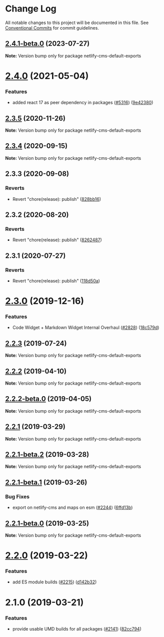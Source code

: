 # Change Log

All notable changes to this project will be documented in this file.
See [Conventional Commits](https://conventionalcommits.org) for commit guidelines.

## [2.4.1-beta.0](https://github.com/decaporg/decap-cms/compare/netlify-cms-default-exports@2.4.0...netlify-cms-default-exports@2.4.1-beta.0) (2023-07-27)

**Note:** Version bump only for package netlify-cms-default-exports





# [2.4.0](https://github.com/decaporg/decap-cms/tree/master/packages/netlify-cms-default-exports/compare/netlify-cms-default-exports@2.3.5...netlify-cms-default-exports@2.4.0) (2021-05-04)


### Features

* added react 17 as peer dependency in packages ([#5316](https://github.com/decaporg/decap-cms/tree/master/packages/netlify-cms-default-exports/issues/5316)) ([9e42380](https://github.com/decaporg/decap-cms/tree/master/packages/netlify-cms-default-exports/commit/9e423805707321396eec137f5b732a5b07a0dd3f))





## [2.3.5](https://github.com/decaporg/decap-cms/tree/master/packages/netlify-cms-default-exports/compare/netlify-cms-default-exports@2.3.4...netlify-cms-default-exports@2.3.5) (2020-11-26)

**Note:** Version bump only for package netlify-cms-default-exports





## [2.3.4](https://github.com/decaporg/decap-cms/tree/master/packages/netlify-cms-default-exports/compare/netlify-cms-default-exports@2.3.3...netlify-cms-default-exports@2.3.4) (2020-09-15)

**Note:** Version bump only for package netlify-cms-default-exports





## 2.3.3 (2020-09-08)


### Reverts

* Revert "chore(release): publish" ([828bb16](https://github.com/decaporg/decap-cms/tree/master/packages/netlify-cms-default-exports/commit/828bb16415b8c22a34caa19c50c38b24ffe9ceae))





## 2.3.2 (2020-08-20)


### Reverts

* Revert "chore(release): publish" ([8262487](https://github.com/decaporg/decap-cms/tree/master/packages/netlify-cms-default-exports/commit/82624879ccbcb16610090041db28f00714d924c8))





## 2.3.1 (2020-07-27)


### Reverts

* Revert "chore(release): publish" ([118d50a](https://github.com/decaporg/decap-cms/tree/master/packages/netlify-cms-default-exports/commit/118d50a7a70295f25073e564b5161aa2b9883056))





# [2.3.0](https://github.com/decaporg/decap-cms/tree/master/packages/netlify-cms-default-exports/compare/netlify-cms-default-exports@2.2.3...netlify-cms-default-exports@2.3.0) (2019-12-16)


### Features

* Code Widget + Markdown Widget Internal Overhaul ([#2828](https://github.com/decaporg/decap-cms/tree/master/packages/netlify-cms-default-exports/issues/2828)) ([18c579d](https://github.com/decaporg/decap-cms/tree/master/packages/netlify-cms-default-exports/commit/18c579d0e9f0ff71ed8c52f5c66f2309259af054))





## [2.2.3](https://github.com/decaporg/decap-cms/tree/master/packages/netlify-cms-default-exports/compare/netlify-cms-default-exports@2.2.2...netlify-cms-default-exports@2.2.3) (2019-07-24)

**Note:** Version bump only for package netlify-cms-default-exports





## [2.2.2](https://github.com/decaporg/decap-cms/tree/master/packages/netlify-cms-default-exports/compare/netlify-cms-default-exports@2.2.2-beta.0...netlify-cms-default-exports@2.2.2) (2019-04-10)

**Note:** Version bump only for package netlify-cms-default-exports





## [2.2.2-beta.0](https://github.com/decaporg/decap-cms/tree/master/packages/netlify-cms-default-exports/compare/netlify-cms-default-exports@2.2.1...netlify-cms-default-exports@2.2.2-beta.0) (2019-04-05)

**Note:** Version bump only for package netlify-cms-default-exports





## [2.2.1](https://github.com/decaporg/decap-cms/tree/master/packages/netlify-cms-default-exports/compare/netlify-cms-default-exports@2.2.1-beta.2...netlify-cms-default-exports@2.2.1) (2019-03-29)

**Note:** Version bump only for package netlify-cms-default-exports





## [2.2.1-beta.2](https://github.com/decaporg/decap-cms/tree/master/packages/netlify-cms-default-exports/compare/netlify-cms-default-exports@2.2.1-beta.1...netlify-cms-default-exports@2.2.1-beta.2) (2019-03-28)

**Note:** Version bump only for package netlify-cms-default-exports





## [2.2.1-beta.1](https://github.com/decaporg/decap-cms/tree/master/packages/netlify-cms-default-exports/compare/netlify-cms-default-exports@2.2.1-beta.0...netlify-cms-default-exports@2.2.1-beta.1) (2019-03-26)


### Bug Fixes

* export on netlify-cms and maps on esm ([#2244](https://github.com/decaporg/decap-cms/tree/master/packages/netlify-cms-default-exports/issues/2244)) ([6ffd13b](https://github.com/decaporg/decap-cms/tree/master/packages/netlify-cms-default-exports/commit/6ffd13b))





## [2.2.1-beta.0](https://github.com/decaporg/decap-cms/tree/master/packages/netlify-cms-default-exports/compare/netlify-cms-default-exports@2.2.0...netlify-cms-default-exports@2.2.1-beta.0) (2019-03-25)

**Note:** Version bump only for package netlify-cms-default-exports





# [2.2.0](https://github.com/decaporg/decap-cms/tree/master/packages/netlify-cms-default-exports/compare/netlify-cms-default-exports@2.1.0...netlify-cms-default-exports@2.2.0) (2019-03-22)


### Features

* add ES module builds ([#2215](https://github.com/decaporg/decap-cms/tree/master/packages/netlify-cms-default-exports/issues/2215)) ([d142b32](https://github.com/decaporg/decap-cms/tree/master/packages/netlify-cms-default-exports/commit/d142b32))





# 2.1.0 (2019-03-21)


### Features

* provide usable UMD builds for all packages ([#2141](https://github.com/decaporg/decap-cms/tree/master/packages/netlify-cms-default-exports/issues/2141)) ([82cc794](https://github.com/decaporg/decap-cms/tree/master/packages/netlify-cms-default-exports/commit/82cc794))
